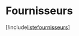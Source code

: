 # Fournisseurs

[!include[listefournisseurs](fournisseurs.listefournisseurs.autogen.md)]













































































































































